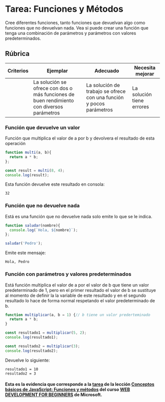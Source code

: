 # Tarea: Funciones y Métodos
Cree diferentes funciones, tanto funciones que devuelvan algo como funciones que no devuelvan nada.
Vea si puede crear una función que tenga una combinación de parámetros y parámetros con valores predeterminados.

## Rúbrica

Criterios | Ejemplar | Adecuado | Necesita mejorar
--- | --- | --- | - |
|| La solución se ofrece con dos o más funciones de buen rendimiento con diversos parámetros | La solución de trabajo se ofrece con una función y pocos parámetros | La solución tiene errores 

### Función que devuelve un valor

Función que multiplica el valor de a por b y devolvera el resultado de esta operación
```JavaScript
function multi(a, b){
  return a * b;
};

const result = multi(8, 4);
console.log(result);
```
Esta función devuelve este resultado en consola:
```Console
32
```

### Función que no devuelve nada

Está es una función que no devuelve nada solo emite lo que se le indica.
```JavaScript
function saludar(nombre){
  console.log(`Hola, ${nombre}`);
};

saludar('Pedro');
```
Emite este mensaje:
```Console
Hola, Pedro
```

### Función con parámetros y valores predeterminados

Está función multiplica el valor de a por el valor de b que tiene un valor predeterminado de 1, pero en el primer resultado el valor de b se sustituye al momento de definir la la variable de este resultado y en el segundo resultado lo hace de forma normal respetando el valor predeterminado de b.
```JavaScript
function multiplicar(a, b = 1) {// b tiene un valor prederteminado
  return a * b;
}

const resultado1 = multiplicar(5, 2);
console.log(resultado1);

const resultado2 = multiplicar(3);
console.log(resultado2);
```
Devuelve lo siguiente:
```Console
resultado1 = 10
resultado2 = 3
```

#### Esta es la evidencia que corresponde a la <a href="https://github.com/microsoft/Web-Dev-For-Beginners/blob/main/2-js-basics/2-functions-methods/translations/assignment.es.md">tarea</a> de la lección <a href="https://github.com/microsoft/Web-Dev-For-Beginners/blob/main/2-js-basics/2-functions-methods/translations/README.es.md">Conceptos básicos de JavaScript: Funciones y métodos</a> del curso <a href="https://github.com/microsoft/Web-Dev-For-Beginners">WEB DEVELOPMENT FOR BEGINNERS</a> de Microsoft.